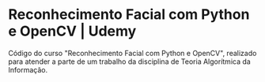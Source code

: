 #  Reconhecimento Facial com Python e OpenCV | Udemy

Código do curso "Reconhecimento Facial com Python e OpenCV", realizado para atender a parte de um trabalho da disciplina de Teoria Algorítmica da Informação.
